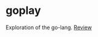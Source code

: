 # goplay

Exploration of the go-lang. [Review](https://earnin.atlassian.net/wiki/spaces/~43217802/pages/947683347/Go+Review)